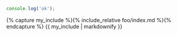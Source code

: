 
```js
console.log('ok');
```
{% capture my_include %}{% include_relative foo/index.md %}{% endcapture %}
{{ my_include | markdownify }}
